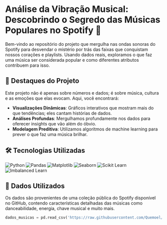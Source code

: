# Análise da Vibração Musical: Descobrindo o Segredo das Músicas Populares no Spotify 🎵

Bem-vindo ao repositório do projeto que mergulha nas ondas sonoras do Spotify para desvendar o mistério por trás das faixas que conquistam nossos corações e playlists. Usando dados reais, exploramos o que faz uma música ser considerada popular e como diferentes atributos contribuem para isso.

## 🌟 Destaques do Projeto

Este projeto não é apenas sobre números e dados; é sobre música, cultura e as emoções que elas evocam. Aqui, você encontrará:

- **Visualizações Dinâmicas**: Gráficos interativos que mostram mais do que tendências; eles cantam histórias de dados.
- **Análises Profundas**: Mergulhamos profundamente nos dados para oferecer insights que vão além do óbvio.
- **Modelagem Preditiva**: Utilizamos algoritmos de machine learning para prever o que faz uma música brilhar.

## 🛠 Tecnologias Utilizadas

![Python](https://img.shields.io/badge/-Python-3776AB?style=flat-square&logo=Python&logoColor=white)
![Pandas](https://img.shields.io/badge/-Pandas-150458?style=flat-square&logo=Pandas&logoColor=white)
![Matplotlib](https://img.shields.io/badge/-Matplotlib-FFFFFF?style=flat-square&logo=Matplotlib&logoColor=black)
![Seaborn](https://img.shields.io/badge/-Seaborn-76B900?style=flat-square&logo=Seaborn&logoColor=white)
![Scikit Learn](https://img.shields.io/badge/-Scikit_Learn-F7931E?style=flat-square&logo=scikit-learn&logoColor=white)
![Imbalanced Learn](https://img.shields.io/badge/-Imbalanced_Learn-FFFFFF?style=flat-square&logo=Imbalanced-Learn&logoColor=black)

## 🎼 Dados Utilizados

Os dados são provenientes de uma coleção pública do Spotify disponível no GitHub, contendo características detalhadas das músicas como danceabilidade, energia, chave musical e muito mais.

```python
dados_musicas = pd.read_csv('https://raw.githubusercontent.com/Quemoel/7DaysOfCode_Machine_Learning/main/17%20Coleta%20de%20dados%20e%20An%C3%A1lise%20Explorat%C3%B3ria/dataset.csv', index_col=0)